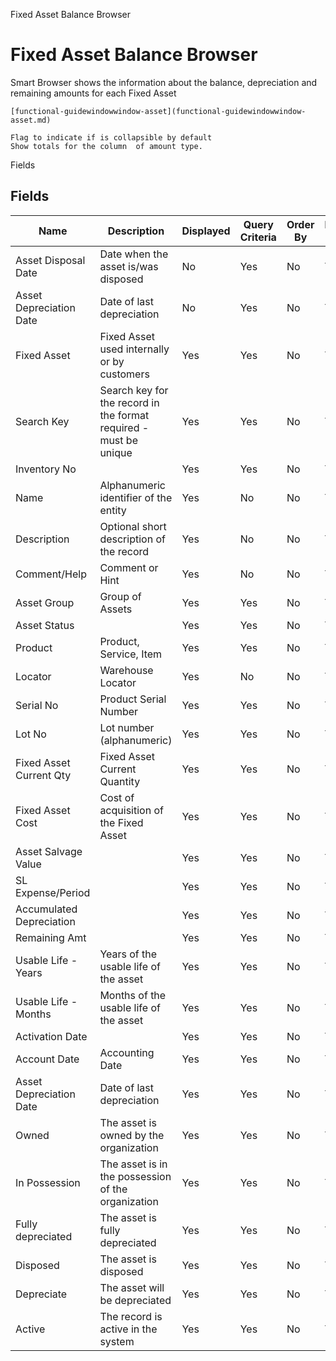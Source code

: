 
Fixed Asset Balance Browser
# Fixed Asset Balance Browser


Smart Browser shows the information  about the balance, depreciation and remaining amounts for each Fixed Asset

```
[functional-guidewindowwindow-asset](functional-guidewindowwindow-asset.md)
```

```
Flag to indicate if is collapsible by default
Show totals for the column  of amount type.
```
Fields
## Fields




Name                     | Description                                                       | Displayed | Query Criteria | Order By | Read Only | Mandatory
------------------------ | ----------------------------------------------------------------- | --------- | -------------- | -------- | --------- | ---------
Asset Disposal Date      | Date when the asset is/was disposed                               | No        | Yes            | No       | Yes       | No       
Asset Depreciation Date  | Date of last depreciation                                         | No        | Yes            | No       | Yes       | No       
Fixed Asset              | Fixed Asset used internally or by customers                       | Yes       | Yes            | No       | Yes       | No       
Search Key               | Search key for the record in the format required - must be unique | Yes       | Yes            | No       | Yes       | No       
Inventory No             |                                                                   | Yes       | Yes            | No       | Yes       | No       
Name                     | Alphanumeric identifier of the entity                             | Yes       | No             | No       | Yes       | No       
Description              | Optional short description of the record                          | Yes       | No             | No       | Yes       | No       
Comment/Help             | Comment or Hint                                                   | Yes       | No             | No       | Yes       | No       
Asset Group              | Group of Assets                                                   | Yes       | Yes            | No       | Yes       | No       
Asset Status             |                                                                   | Yes       | Yes            | No       | Yes       | No       
Product                  | Product, Service, Item                                            | Yes       | Yes            | No       | Yes       | No       
Locator                  | Warehouse Locator                                                 | Yes       | No             | No       | Yes       | No       
Serial No                | Product Serial Number                                             | Yes       | Yes            | No       | Yes       | No       
Lot No                   | Lot number (alphanumeric)                                         | Yes       | Yes            | No       | Yes       | No       
Fixed Asset Current Qty  | Fixed Asset Current Quantity                                      | Yes       | Yes            | No       | Yes       | No       
Fixed Asset Cost         | Cost of acquisition of the Fixed Asset                            | Yes       | Yes            | No       | Yes       | No       
Asset Salvage Value      |                                                                   | Yes       | Yes            | No       | Yes       | No       
SL Expense/Period        |                                                                   | Yes       | Yes            | No       | Yes       | No       
Accumulated Depreciation |                                                                   | Yes       | Yes            | No       | Yes       | No       
Remaining Amt            |                                                                   | Yes       | Yes            | No       | Yes       | No       
Usable Life - Years      | Years of the usable life of the asset                             | Yes       | Yes            | No       | Yes       | No       
Usable Life - Months     | Months of the usable life of the asset                            | Yes       | Yes            | No       | Yes       | No       
Activation Date          |                                                                   | Yes       | Yes            | No       | Yes       | No       
Account Date             | Accounting Date                                                   | Yes       | Yes            | No       | Yes       | No       
Asset Depreciation Date  | Date of last depreciation                                         | Yes       | Yes            | No       | Yes       | No       
Owned                    | The asset is owned by the organization                            | Yes       | Yes            | No       | Yes       | No       
In Possession            | The asset is in the possession of the organization                | Yes       | Yes            | No       | Yes       | No       
Fully depreciated        | The asset is fully depreciated                                    | Yes       | Yes            | No       | Yes       | No       
Disposed                 | The asset is disposed                                             | Yes       | Yes            | No       | Yes       | No       
Depreciate               | The asset will be depreciated                                     | Yes       | Yes            | No       | Yes       | No       
Active                   | The record is active in the system                                | Yes       | Yes            | No       | Yes       | No       
